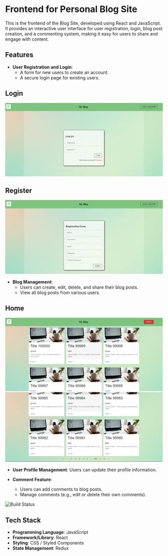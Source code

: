 # Frontend for Personal Blog Site

This is the frontend of the Blog Site, developed using React and JavaScript. It provides an interactive user interface for user registration, login, blog post creation, and a commenting system, making it easy for users to share and engage with content.

## Features

- **User Registration and Login**: 
  - A form for new users to create an account.
  - A secure login page for existing users.

## Login
  ![Login Page](./screanshoots/LoginPage.PNG)
  
## Register
   ![Register Page](./screanshoots/RegisterPage.PNG)


- **Blog Management**:
  - Users can create, edit, delete, and share their blog posts.
  - View all blog posts from various users.

## Home
  ![Home Page](./screanshoots/Home.PNG)
  ![Home Page2](./screanshoots/HomeBottom.PNG)

  - **User Profile Management**: 
  Users can update their profile information.

- **Comment Feature**:
  - Users can add comments to blog posts.
  - Manage comments (e.g., edit or delete their own comments).

![Build Status](https://img.shields.io/badge/build-passing-brightgreen)

## Tech Stack

- **Programming Language**: JavaScript
- **Framework/Library**: React
- **Styling**: CSS / Styled Components
- **State Management**: Redux

